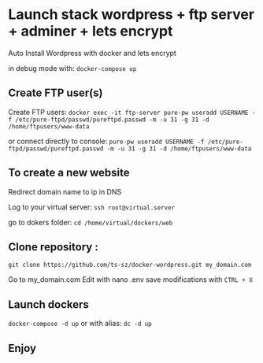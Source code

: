 # Launch stack wordpress + ftp server + adminer + lets encrypt
Auto Install Wordpress with docker and lets encrypt

in debug mode with: `docker-compose up`

## Create FTP user(s)
Create FTP users: `docker exec -it ftp-server pure-pw useradd USERNAME -f /etc/pure-ftpd/passwd/pureftpd.passwd -m -u 31 -g 31 -d /home/ftpusers/www-data`

or connect directly to console: `pure-pw useradd USERNAME -f /etc/pure-ftpd/passwd/pureftpd.passwd -m -u 31 -g 31 -d /home/ftpusers/www-data`

## To create a new website
Redirect domain name to ip in DNS

Log to your virtual server:
`ssh root@virtual.server`

go to dokers folder: `cd /home/virtual/dockers/web`

## Clone repository :
`git clone https://github.com/ts-sz/docker-wordpress.git my_domain.com`

Go to my_domain.com 
Edit with nano .env
save modifications with `CTRL + X`

## Launch dockers
`docker-compose -d up` or with alias: `dc -d up`

## Enjoy
